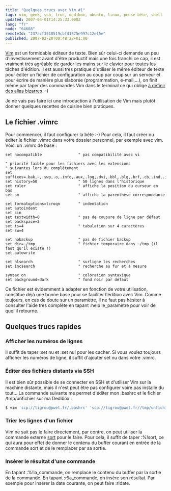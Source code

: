 ```yaml
---
title: "Quelques trucs avec Vim #1"
tags: vim, geek, ssh, truc, dedibox, ubuntu, linux, pense bête, shell
updated: 2007-04-01T14:25:33.000Z
lang: "fr"
node: "64608"
remoteId: "237acf3518519cbf41875e997c12ef5e"
published: 2007-02-20T00:48:22+01:00
---
```


[Vim](http://pwet.fr/man/linux/commandes/vim) est un formidable éditeur de
texte. Bien sûr celui-ci demande un peu d'investissement avant d'être productif
mais une fois franchi ce cap, il est vraiment très agréable de garder les mains
sur le clavier pour toutes les tâches d'édition. Il est aussi très pratique
d'utiliser le même éditeur de texte pour éditer un fichier de configuration au
coup par coup sur un serveur et pour écrire de manière plus élaborée
(programmation, e-mail,…), on finit même par taper des commandes Vim dans le
terminal ce qui oblige [à définir des alias
bizarres](/post/etre-a-l-aise-avec-bash-2) :-)


Je ne vais pas faire ici une introduction à l'utilisation de Vim mais plutôt
donner quelques recettes de cuisine bien pratiques.

## Le fichier .vimrc


Pour commencer, il faut configurer la bête :-) Pour cela, il faut créer ou éditer le fichier .vimrc dans votre dossier personnel, par exemple avec vim. Voici un .vimrc de base :

```vim
set nocompatible                " pas compatibilité avec vi

" priorité faible pour les fichiers avec les extensions
" suivantes lors du complètement
set suffixes=.bak,~,.swp,.o,.info,.aux,.log,.dvi,.bbl,.blg,.brf,.cb,.ind,.idx,.ilg,.inx,.out,.toc
set history=50                  " 50 lignes dans l'historique
set ruler                       " affiche la position du curseur en bas
set sm                          " affiche la parenthèse correspondante

set formatoptions=tcroqn        " indentation
set autoindent
set cin
set textwidth=0                 " pas de coupure de ligne par défaut
set backspace=2
set ts=4                        " tabulation sur 4 caractères
set sw=4

set nobackup                    " pas de fichier backup
set dir=~/tmp                   " fichier temporaire dans ~/tmp (il faut qu'il existe !)
set autowrite

set hlsearch                    " surligne les recherches
set incsearch                   " recherche au fur et à mesure

syntax on                       " coloration syntaxique
set background=dark             " fond noir par défaut
```


Ce fichier est évidemment à adapter en fonction de votre utilisation, constitue déjà une bonne base pour se faciliter l'édition avec Vim. Comme toujours, en cas de doute sur un paramètre, il ne faut pas hésiter à consulter l'aide très complète en tapant :help le_paramètre pour voir de quoi il retourne.


## Quelques trucs rapides


### Afficher les numéros de lignes


Il suffit de taper :set nu et :set nu! pour les cacher. Si vous voulez toujours afficher les numéros de ligne, il suffit d'ajouter set nu dans votre .vimrc.


### Éditer des fichiers distants via SSH


Il est bien sûr possible de se connecter en SSH et d'utiliser Vim sur la machine distante, mais il n'est peut être pas configurer voire pas installé du tout… La commande suivante me permet d'éditer mon .bashrc et le fichier /tmp/unfichier sur ma Dedibox :

 ``` bash
$ vim 'scp://tigrou@pwet.fr/.bashrc' 'scp://tigrou@pwet.fr//tmp/unfichier'
```


### Trier les lignes d'un fichier


Vim ne sait pas le faire directement, par contre, on peut utiliser la commande externe [sort](http://pwet.fr/man/linux/commandes/sort) pour le faire. Pour cela, il suffit de taper :%!sort, ce qui aura pour effet de donner le contenu du buffer courant en entrée de la commande sort et de le remplacer par sa sortie.


### Insèrer le résultat d'une commande


En tapant :%!la_commande, on remplace le contenu du buffer par la sortie de la commande. En tapant :r!la_commande, on insère son résultat. Par exemple pour insérer la date courante, on peut faire :r!date.


